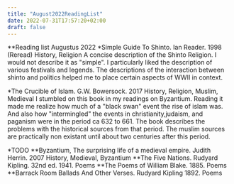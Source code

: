 ```yaml
---
title: "August2022ReadingList"
date: 2022-07-31T17:57:20+02:00
draft: false 
---
```


**Reading list Augustus 2022
*Simple Guide To Shinto. Ian Reader. 1998 (Reread) History, Religion
A concise description of the Shinto Religion. I would not describe it as "simple".
I particularly liked the description of various festivals and legends.
The descriptions of the interaction between shinto and politics helped me to place 
certain aspects of WWII in context.

*The Crucible of Islam. G.W. Bowersock. 2017 History, Religion, Muslim, Medieval
I stumbled on this book in my readings on Byzantium. Reading it made me realize how
much of a "black swan" event the rise of islam was. 
And also how "intermingled" the events in christianity,judaism, and paganism were in the period ca 632 to 661.
The book describes the problems with the historical sources from that period. The muslim sources are practically
non existant until about two centuries after this period.

*TODO
**Byzantium, The surprising life of a medieval empire. Judith Herrin. 2007 History, Medieval, Byzantium
**The Five Nations. Rudyard Kipling. 32nd ed. 1941. Poems
**The Poems of William Blake. 1885. Poems
**Barrack Room Ballads And Other Verses. Rudyard Kipling 1892. Poems


